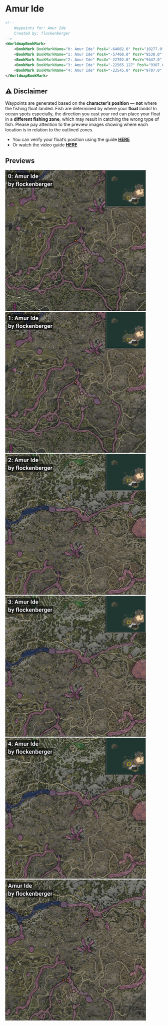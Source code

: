 # Amur Ide
```xml
<!--
    Waypoints for: Amur Ide
    Created by: flockenberger
-->
<WorldmapBookMark>
    <BookMark BookMarkName="0: Amur Ide" PosX="-64082.0" PosY="10277.0" PosZ="-377636.0" />
    <BookMark BookMarkName="1: Amur Ide" PosX="-57460.0" PosY="9530.0" PosZ="-378205.0" />
    <BookMark BookMarkName="2: Amur Ide" PosX="-22702.0" PosY="9447.0" PosZ="-271939.0" />
    <BookMark BookMarkName="3: Amur Ide" PosX="-22565.127" PosY="9387.642" PosZ="-272096.8" />
    <BookMark BookMarkName="4: Amur Ide" PosX="-23545.0" PosY="9707.0" PosZ="-272205.0" />
</WorldmapBookMark>
```

## ⚠️ Disclaimer
Waypoints are generated based on the __**character’s position**__ — __not__ where the fishing float landed.
Fish are determined by where your **float** lands!
In ocean spots especially, the direction you cast your rod can place your float in a **different fishing zone**, which may result in catching the wrong type of fish.
Please pay attention to the preview images showing where each location is in relation to the outlined zones.

- You can verify your float’s position using the guide [**HERE**](https://flockenberger.github.io/bdo-fish-position/)
- Or watch the video guide [**HERE**](https://youtu.be/t-VXcRoNojk)

## Previews
<img src="./Amur Ide_0_Preview.webp" width="450"/> <img src="./Amur Ide_1_Preview.webp" width="450"/> <img src="./Amur Ide_2_Preview.webp" width="450"/> <img src="./Amur Ide_3_Preview.webp" width="450"/> <img src="./Amur Ide_4_Preview.webp" width="450"/> <img src="./Amur Ide_Preview.webp" width="450"/> 